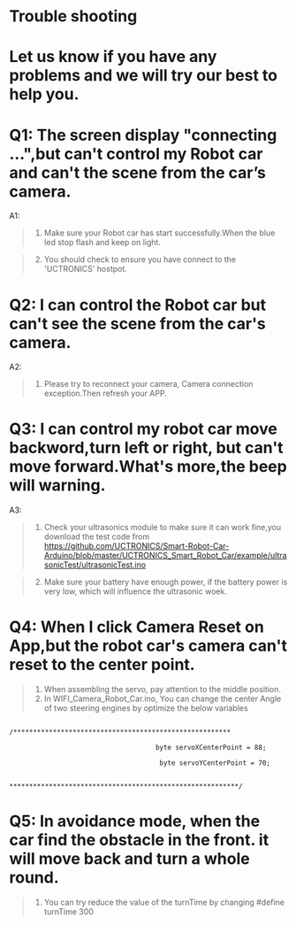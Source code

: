 
# Trouble shooting 
# Let us know if you have any problems and we will try our best to help you.


# Q1: The screen display "connecting ...",but can't control my Robot car and can't the scene from the car’s camera.

A1: 
> 1. Make sure your Robot car has start successfully.When the blue led stop flash and keep on light.

> 2. You should check to ensure you have connect to the 'UCTRONICS' hostpot.


# Q2: I can control the Robot car but can't see the scene from the car's camera.

A2:
> 1. Please try to reconnect your camera, Camera connection exception.Then refresh your APP.

# Q3: I can control my robot car move backword,turn left or right, but can't move forward.What's more,the beep will warning.

A3:
> 1. Check your ultrasonics module to make sure it can work fine,you download the test code from https://github.com/UCTRONICS/Smart-Robot-Car-Arduino/blob/master/UCTRONICS_Smart_Robot_Car/example/ultrasonicTest/ultrasonicTest.ino

> 2. Make sure your battery have enough power, if the battery power is very low, which will influence the ultrasonic woek.

# Q4:  When I click Camera Reset on App,but the robot car's camera can't reset to the center point.

> 1. When assembling the servo, pay attention to the middle position.
> 2. In WIFI_Camera_Robot_Car.ino, You can change the center Angle of two steering engines by optimize the below variables

                           /*******************************************************
                           
                                         byte servoXCenterPoint = 88;
                                         
                                          byte servoYCenterPoint = 70;
                                          
                            **********************************************************/
 # Q5: In avoidance mode, when the car find the obstacle in the front. it will move back and turn a whole round.
 
 > 1. You can try reduce the value of the turnTime by changing #define  turnTime    300
                            

